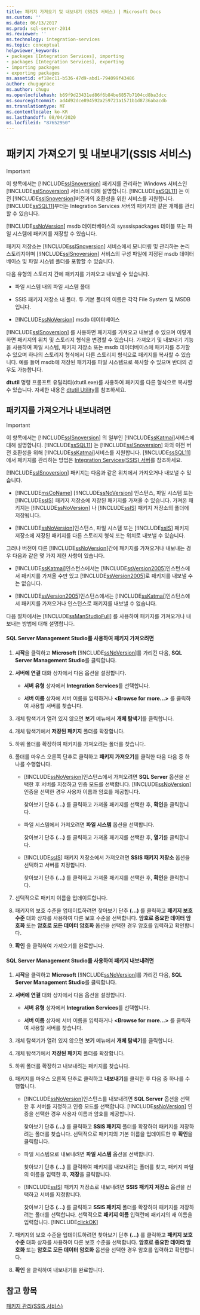 ```yaml
---
title: 패키지 가져오기 및 내보내기 (SSIS 서비스) | Microsoft Docs
ms.custom: ''
ms.date: 06/13/2017
ms.prod: sql-server-2014
ms.reviewer: ''
ms.technology: integration-services
ms.topic: conceptual
helpviewer_keywords:
- packages [Integration Services], importing
- packages [Integration Services], exporting
- importing packages
- exporting packages
ms.assetid: ef18ec11-b536-47d9-abd1-794099f43486
author: chugugrace
ms.author: chugu
ms.openlocfilehash: b69f9d23431ed86f6b84be6857b7104cd8ba3dcc
ms.sourcegitcommit: ad4d92dce894592a259721a1571b1d8736abacdb
ms.translationtype: MT
ms.contentlocale: ko-KR
ms.lasthandoff: 08/04/2020
ms.locfileid: "87652950"
---
```

# <a name="import-and-export-packages-ssis-service"></a>패키지 가져오기 및 내보내기(SSIS 서비스)
    
> [!IMPORTANT]  
>  이 항목에서는 [!INCLUDE[ssISnoversion](../includes/ssisnoversion-md.md)] 패키지를 관리하는 Windows 서비스인 [!INCLUDE[ssISnoversion](../includes/ssisnoversion-md.md)] 서비스에 대해 설명합니다. [!INCLUDE[ssSQL11](../includes/sssql11-md.md)] 는 이전 [!INCLUDE[ssISnoversion](../includes/ssisnoversion-md.md)]버전과의 호환성을 위한 서비스를 지원합니다. [!INCLUDE[ssSQL11](../includes/sssql11-md.md)]부터는 Integration Services 서버의 패키지와 같은 개체를 관리할 수 있습니다.  
  
 [!INCLUDE[ssNoVersion](../includes/ssnoversion-md.md)] msdb 데이터베이스의 sysssispackages 테이블 또는 파일 시스템에 패키지를 저장할 수 있습니다.  
  
 패키지 저장소는 [!INCLUDE[ssISnoversion](../includes/ssisnoversion-md.md)] 서비스에서 모니터링 및 관리하는 논리 스토리지이며 [!INCLUDE[ssISnoversion](../includes/ssisnoversion-md.md)] 서비스의 구성 파일에 지정된 msdb 데이터베이스 및 파일 시스템 폴더를 포함할 수 있습니다.  
  
 다음 유형의 스토리지 간에 패키지를 가져오고 내보낼 수 있습니다.  
  
-   파일 시스템 내의 파일 시스템 폴더  
  
-   SSIS 패키지 저장소 내 폴더. 두 기본 폴더의 이름은 각각 File System 및 MSDB입니다.  
  
-   [!INCLUDE[ssNoVersion](../includes/ssnoversion-md.md)] msdb 데이터베이스  
  
 [!INCLUDE[ssISnoversion](../includes/ssisnoversion-md.md)] 를 사용하면 패키지를 가져오고 내보낼 수 있으며 이렇게 하면 패키지의 위치 및 스토리지 형식을 변경할 수 있습니다. 가져오기 및 내보내기 기능을 사용하여 파일 시스템, 패키지 저장소 또는 msdb 데이터베이스에 패키지를 추가할 수 있으며 하나의 스토리지 형식에서 다른 스토리지 형식으로 패키지를 복사할 수 있습니다. 예를 들어 msdb에 저장된 패키지를 파일 시스템으로 복사할 수 있으며 반대의 경우도 가능합니다.  
  
 **dtutil** 명령 프롬프트 유틸리티(dtutil.exe)를 사용하여 패키지를 다른 형식으로 복사할 수 있습니다. 자세한 내용은 [dtutil Utility](dtutil-utility.md)를 참조하세요.  
  
## <a name="to-import-or-export-a-package"></a>패키지를 가져오거나 내보내려면  
  
> [!IMPORTANT]  
>  이 항목에서는 [!INCLUDE[ssISnoversion](../includes/ssisnoversion-md.md)] 의 일부인 [!INCLUDE[ssKatmai](../includes/sskatmai-md.md)]서비스에 대해 설명합니다. [!INCLUDE[ssSQL11](../includes/sssql11-md.md)] 는 [!INCLUDE[ssISnoversion](../includes/ssisnoversion-md.md)] 와의 이전 버전 호환성을 위해 [!INCLUDE[ssKatmai](../includes/sskatmai-md.md)]서비스를 지원합니다. [!INCLUDE[ssSQL11](../includes/sssql11-md.md)]에서 패키지를 관리하는 방법은 [Integration Services&#40;SSIS&#41; 서버](catalog/integration-services-ssis-server-and-catalog.md)를 참조하세요.  
  
 [!INCLUDE[ssISnoversion](../includes/ssisnoversion-md.md)] 패키지는 다음과 같은 위치에서 가져오거나 내보낼 수 있습니다.  
  
-   [!INCLUDE[msCoName](../includes/msconame-md.md)] [!INCLUDE[ssNoVersion](../includes/ssnoversion-md.md)] 인스턴스, 파일 시스템 또는 [!INCLUDE[ssIS](../includes/ssis-md.md)] 패키지 저장소에 저장된 패키지를 가져올 수 있습니다. 가져온 패키지는 [!INCLUDE[ssNoVersion](../includes/ssnoversion-md.md)] 나 [!INCLUDE[ssIS](../includes/ssis-md.md)] 패키지 저장소의 폴더에 저장됩니다.  
  
-   [!INCLUDE[ssNoVersion](../includes/ssnoversion-md.md)]인스턴스, 파일 시스템 또는 [!INCLUDE[ssIS](../includes/ssis-md.md)] 패키지 저장소에 저장된 패키지를 다른 스토리지 형식 또는 위치로 내보낼 수 있습니다.  
  
 그러나 버전이 다른 [!INCLUDE[ssNoVersion](../includes/ssnoversion-md.md)]간에 패키지를 가져오거나 내보내는 경우 다음과 같은 몇 가지 제한 사항이 있습니다.  
  
-   [!INCLUDE[ssKatmai](../includes/sskatmai-md.md)]인스턴스에서는 [!INCLUDE[ssVersion2005](../includes/ssversion2005-md.md)]인스턴스에서 패키지를 가져올 수만 있고 [!INCLUDE[ssVersion2005](../includes/ssversion2005-md.md)]로 패키지를 내보낼 수는 없습니다.  
  
-   [!INCLUDE[ssVersion2005](../includes/ssversion2005-md.md)]인스턴스에서는 [!INCLUDE[ssKatmai](../includes/sskatmai-md.md)]인스턴스에서 패키지를 가져오거나 인스턴스로 패키지를 내보낼 수 없습니다.  
  
 다음 절차에서는 [!INCLUDE[ssManStudioFull](../includes/ssmanstudiofull-md.md)] 를 사용하여 패키지를 가져오거나 내보내는 방법에 대해 설명합니다.  
  
#### <a name="to-import-a-package-by-using-sql-server-management-studio"></a>SQL Server Management Studio를 사용하여 패키지 가져오려면  
  
1.  **시작**을 클릭하고 **Microsoft** [!INCLUDE[ssNoVersion](../includes/ssnoversion-md.md)]를 가리킨 다음, **SQL Server Management Studio**를 클릭합니다.  
  
2.  **서버에 연결** 대화 상자에서 다음 옵션을 설정합니다.  
  
    -   **서버 유형** 상자에서 **Integration Services**를 선택합니다.  
  
    -   **서버 이름** 상자에 서버 이름을 입력하거나 **\<Browse for more...>** 를 클릭하여 사용할 서버를 찾습니다.  
  
3.  개체 탐색기가 열려 있지 않으면 **보기** 메뉴에서 **개체 탐색기**를 클릭합니다.  
  
4.  개체 탐색기에서 **저장된 패키지** 폴더를 확장합니다.  
  
5.  하위 폴더를 확장하여 패키지를 가져오려는 폴더를 찾습니다.  
  
6.  폴더를 마우스 오른쪽 단추로 클릭하고 **패키지 가져오기**를 클릭한 다음 다음 중 하나를 수행합니다.  
  
    -   [!INCLUDE[ssNoVersion](../includes/ssnoversion-md.md)]인스턴스에서 가져오려면 **SQL Server** 옵션을 선택한 후 서버를 지정하고 인증 모드를 선택합니다. [!INCLUDE[ssNoVersion](../includes/ssnoversion-md.md)] 인증을 선택한 경우 사용자 이름과 암호를 제공합니다.  
  
         찾아보기 단추 **(…)** 를 클릭하고 가져올 패키지를 선택한 후, **확인**을 클릭합니다.  
  
    -   파일 시스템에서 가져오려면 **파일 시스템** 옵션을 선택합니다.  
  
         찾아보기 단추 **(…)** 를 클릭하고 가져올 패키지를 선택한 후, **열기**를 클릭합니다.  
  
    -   [!INCLUDE[ssIS](../includes/ssis-md.md)] 패키지 저장소에서 가져오려면 **SSIS 패키지 저장소** 옵션을 선택하고 서버를 지정합니다.  
  
         찾아보기 단추 **(…)** 를 클릭하고 가져올 패키지를 선택한 후, **확인**을 클릭합니다.  
  
7.  선택적으로 패키지 이름을 업데이트합니다.  
  
8.  패키지의 보호 수준을 업데이트하려면 찾아보기 단추 **(…)** 를 클릭하고 **패키지 보호 수준** 대화 상자를 사용하여 다른 보호 수준을 선택합니다. **암호로 중요한 데이터 암호화** 또는 **암호로 모든 데이터 암호화** 옵션을 선택한 경우 암호를 입력하고 확인합니다.  
  
9. **확인** 을 클릭하여 가져오기를 완료합니다.  
  
#### <a name="to-export-a-package-by-using-sql-server-management-studio"></a>SQL Server Management Studio를 사용하여 패키지 내보내려면  
  
1.  **시작**을 클릭하고 **Microsoft** [!INCLUDE[ssNoVersion](../includes/ssnoversion-md.md)]를 가리킨 다음, **SQL Server Management Studio**를 클릭합니다.  
  
2.  **서버에 연결** 대화 상자에서 다음 옵션을 설정합니다.  
  
    -   **서버 유형** 상자에서 **Integration Services**를 선택합니다.  
  
    -   **서버 이름** 상자에 서버 이름을 입력하거나 **\<Browse for more...>** 를 클릭하여 사용할 서버를 찾습니다.  
  
3.  개체 탐색기가 열려 있지 않으면 **보기** 메뉴에서 **개체 탐색기**를 클릭합니다.  
  
4.  개체 탐색기에서 **저장된 패키지** 폴더를 확장합니다.  
  
5.  하위 폴더를 확장하고 내보내려는 패키지를 찾습니다.  
  
6.  패키지를 마우스 오른쪽 단추로 클릭하고 **내보내기**를 클릭한 후 다음 중 하나를 수행합니다.  
  
    -   [!INCLUDE[ssNoVersion](../includes/ssnoversion-md.md)]인스턴스를 내보내려면 **SQL Server** 옵션을 선택한 후 서버를 지정하고 인증 모드를 선택합니다. [!INCLUDE[ssNoVersion](../includes/ssnoversion-md.md)] 인증을 선택한 경우 사용자 이름과 암호를 제공합니다.  
  
         찾아보기 단추 **(…)** 를 클릭하고 **SSIS 패키지** 폴더를 확장하여 패키지를 저장하려는 폴더를 찾습니다. 선택적으로 패키지의 기본 이름을 업데이트한 후 **확인**을 클릭합니다.  
  
    -   파일 시스템으로 내보내려면 **파일 시스템** 옵션을 선택합니다.  
  
         찾아보기 단추 **(…)** 를 클릭하여 패키지를 내보내려는 폴더를 찾고, 패키지 파일의 이름을 입력한 후, **저장**을 클릭합니다.  
  
    -   [!INCLUDE[ssIS](../includes/ssis-md.md)] 패키지 저장소로 내보내려면 **SSIS 패키지 저장소** 옵션을 선택하고 서버를 지정합니다.  
  
         찾아보기 단추 **(…)** 를 클릭하고 **SSIS 패키지** 폴더를 확장하여 패키지를 저장하려는 폴더를 선택합니다. 선택적으로 **패키지 이름** 입력란에 패키지의 새 이름을 입력합니다. [!INCLUDE[clickOK](../includes/clickok-md.md)]  
  
7.  패키지의 보호 수준을 업데이트하려면 찾아보기 단추 **(…)** 를 클릭하고 **패키지 보호 수준** 대화 상자를 사용하여 다른 보호 수준을 선택합니다. **암호로 중요한 데이터 암호화** 또는 **암호로 모든 데이터 암호화** 옵션을 선택한 경우 암호를 입력하고 확인합니다.  
  
8.  **확인** 을 클릭하여 내보내기를 완료합니다.  
  
## <a name="see-also"></a>참고 항목  
 [패키지 관리&#40;SSIS 서비스&#41;](service/package-management-ssis-service.md)  
  
  
